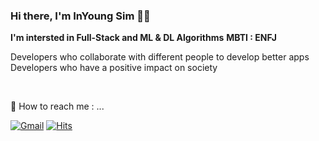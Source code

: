 ### Hi there, I'm InYoung Sim 👋🏻


**I'm intersted in Full-Stack and ML & DL Algorithms** 
**MBTI : ENFJ**

Developers who collaborate with different people to develop better apps              
Developers who have a positive impact on society



<br>

👀 How to reach me : ...

[![Gmail](https://img.shields.io/badge/-Gmail-c14438?style=flat&logo=Gmail&logoColor=white)](mailto:dnd81967@gmail.com)
[![Hits](https://hits.seeyoufarm.com/api/count/incr/badge.svg?url=https%3A%2F%2Fgithub.com%2Fdlsdud04&count_bg=%2379C83D&title_bg=%23555555&icon=&icon_color=%23E7E7E7&title=hits&edge_flat=false)](https://hits.seeyoufarm.com)            
